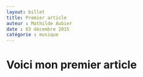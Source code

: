 ```yaml
---
layout: billet
title: Premier article
auteur : Mathilde Aubier 
date : 03 décembre 2015
catégorie : musique
---
```



#### 
<h1>Voici mon premier article</h1>



